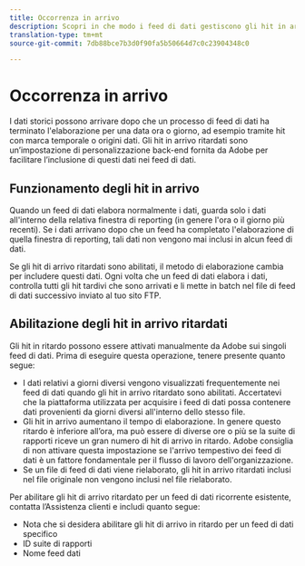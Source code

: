 ```yaml
---
title: Occorrenza in arrivo
description: Scopri in che modo i feed di dati gestiscono gli hit in arrivo ritardati.
translation-type: tm+mt
source-git-commit: 7db88bce7b3d0f90fa5b50664d7c0c23904348c0

---
```



# Occorrenza in arrivo

I dati storici possono arrivare dopo che un processo di feed di dati ha terminato l'elaborazione per una data ora o giorno, ad esempio tramite hit con marca temporale o origini dati. Gli hit in arrivo ritardati sono un’impostazione di personalizzazione back-end fornita da Adobe per facilitare l’inclusione di questi dati nei feed di dati.

## Funzionamento degli hit in arrivo

Quando un feed di dati elabora normalmente i dati, guarda solo i dati all'interno della relativa finestra di reporting (in genere l'ora o il giorno più recenti). Se i dati arrivano dopo che un feed ha completato l'elaborazione di quella finestra di reporting, tali dati non vengono mai inclusi in alcun feed di dati.

Se gli hit di arrivo ritardati sono abilitati, il metodo di elaborazione cambia per includere questi dati. Ogni volta che un feed di dati elabora i dati, controlla tutti gli hit tardivi che sono arrivati e li mette in batch nel file di feed di dati successivo inviato al tuo sito FTP.

## Abilitazione degli hit in arrivo ritardati

Gli hit in ritardo possono essere attivati manualmente da Adobe sui singoli feed di dati. Prima di eseguire questa operazione, tenere presente quanto segue:

* I dati relativi a giorni diversi vengono visualizzati frequentemente nei feed di dati quando gli hit in arrivo ritardato sono abilitati. Accertatevi che la piattaforma utilizzata per acquisire i feed di dati possa contenere dati provenienti da giorni diversi all'interno dello stesso file.
* Gli hit in arrivo aumentano il tempo di elaborazione. In genere questo ritardo è inferiore all’ora, ma può essere di diverse ore o più se la suite di rapporti riceve un gran numero di hit di arrivo in ritardo. Adobe consiglia di non attivare questa impostazione se l'arrivo tempestivo dei feed di dati è un fattore fondamentale per il flusso di lavoro dell'organizzazione.
* Se un file di feed di dati viene rielaborato, gli hit in arrivo ritardati inclusi nel file originale non vengono inclusi nel file rielaborato.

Per abilitare gli hit di arrivo ritardato per un feed di dati ricorrente esistente, contatta l’Assistenza clienti e includi quanto segue:

* Nota che si desidera abilitare gli hit di arrivo in ritardo per un feed di dati specifico
* ID suite di rapporti
* Nome feed dati
